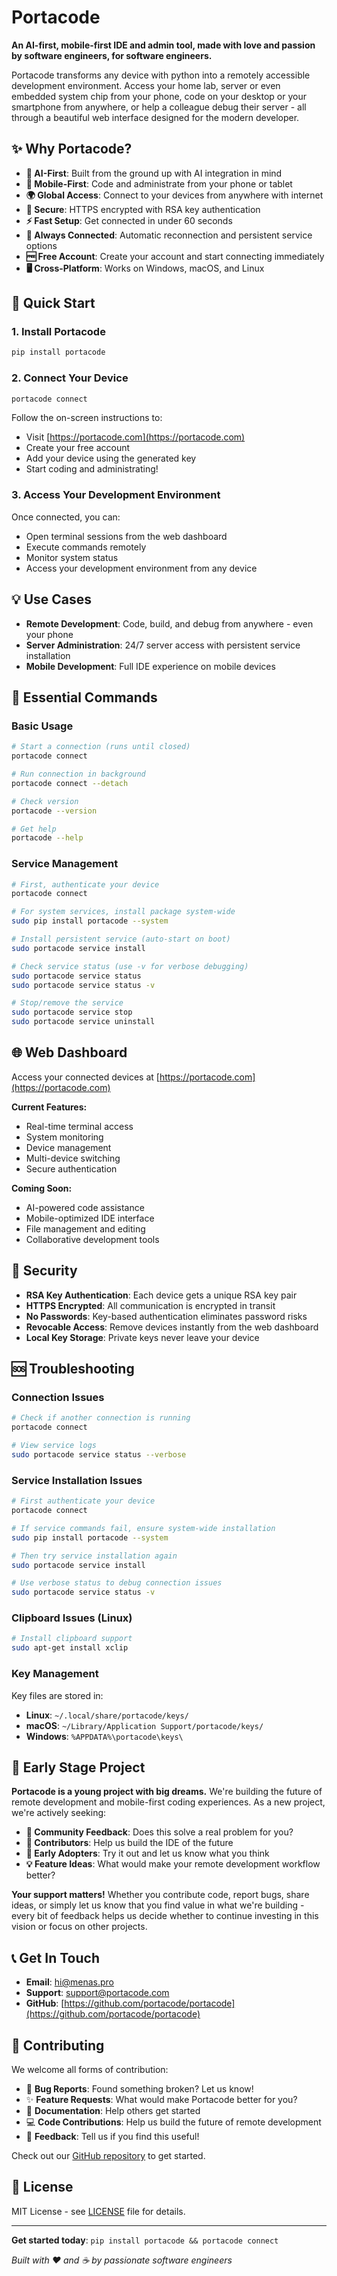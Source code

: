 # Portacode

**An AI-first, mobile-first IDE and admin tool, made with love and passion by software engineers, for software engineers.**

Portacode transforms any device with python into a remotely accessible development environment. Access your home lab, server or even embedded system chip from your phone, code on your desktop or your smartphone from anywhere, or help a colleague debug their server - all through a beautiful web interface designed for the modern developer.

## ✨ Why Portacode?

- **🤖 AI-First**: Built from the ground up with AI integration in mind
- **📱 Mobile-First**: Code and administrate from your phone or tablet
- **🌍 Global Access**: Connect to your devices from anywhere with internet
- **🔐 Secure**: HTTPS encrypted with RSA key authentication
- **⚡ Fast Setup**: Get connected in under 60 seconds
- **🔄 Always Connected**: Automatic reconnection and persistent service options
- **🆓 Free Account**: Create your account and start connecting immediately
- **🖥️ Cross-Platform**: Works on Windows, macOS, and Linux

## 🚀 Quick Start

### 1. Install Portacode

```bash
pip install portacode
```

### 2. Connect Your Device

```bash
portacode connect
```

Follow the on-screen instructions to:
- Visit [https://portacode.com](https://portacode.com)
- Create your free account
- Add your device using the generated key
- Start coding and administrating!

### 3. Access Your Development Environment

Once connected, you can:
- Open terminal sessions from the web dashboard
- Execute commands remotely
- Monitor system status
- Access your development environment from any device

## 💡 Use Cases

- **Remote Development**: Code, build, and debug from anywhere - even your phone
- **Server Administration**: 24/7 server access with persistent service installation
- **Mobile Development**: Full IDE experience on mobile devices

## 🔧 Essential Commands

### Basic Usage
```bash
# Start a connection (runs until closed)
portacode connect

# Run connection in background
portacode connect --detach

# Check version
portacode --version

# Get help
portacode --help
```

### Service Management
```bash
# First, authenticate your device
portacode connect

# For system services, install package system-wide
sudo pip install portacode --system

# Install persistent service (auto-start on boot)
sudo portacode service install

# Check service status (use -v for verbose debugging)
sudo portacode service status
sudo portacode service status -v

# Stop/remove the service
sudo portacode service stop
sudo portacode service uninstall
```

## 🌐 Web Dashboard

Access your connected devices at [https://portacode.com](https://portacode.com)

**Current Features:**
- Real-time terminal access
- System monitoring
- Device management
- Multi-device switching
- Secure authentication

**Coming Soon:**
- AI-powered code assistance
- Mobile-optimized IDE interface
- File management and editing
- Collaborative development tools

## 🔐 Security

- **RSA Key Authentication**: Each device gets a unique RSA key pair
- **HTTPS Encrypted**: All communication is encrypted in transit
- **No Passwords**: Key-based authentication eliminates password risks
- **Revocable Access**: Remove devices instantly from the web dashboard
- **Local Key Storage**: Private keys never leave your device

## 🆘 Troubleshooting

### Connection Issues
```bash
# Check if another connection is running
portacode connect

# View service logs
sudo portacode service status --verbose
```

### Service Installation Issues
```bash
# First authenticate your device
portacode connect

# If service commands fail, ensure system-wide installation
sudo pip install portacode --system

# Then try service installation again
sudo portacode service install

# Use verbose status to debug connection issues
sudo portacode service status -v
```

### Clipboard Issues (Linux)
```bash
# Install clipboard support
sudo apt-get install xclip
```

### Key Management
Key files are stored in:
- **Linux**: `~/.local/share/portacode/keys/`
- **macOS**: `~/Library/Application Support/portacode/keys/`
- **Windows**: `%APPDATA%\portacode\keys\`

## 🌱 Early Stage Project

**Portacode is a young project with big dreams.** We're building the future of remote development and mobile-first coding experiences. As a new project, we're actively seeking:

- **👥 Community Feedback**: Does this solve a real problem for you?
- **🤝 Contributors**: Help us build the IDE of the future
- **📢 Early Adopters**: Try it out and let us know what you think
- **💡 Feature Ideas**: What would make your remote development workflow better?

**Your support matters!** Whether you contribute code, report bugs, share ideas, or simply let us know that you find value in what we're building - every bit of feedback helps us decide whether to continue investing in this vision or focus on other projects.

## 📞 Get In Touch

- **Email**: hi@menas.pro
- **Support**: support@portacode.com
- **GitHub**: [https://github.com/portacode/portacode](https://github.com/portacode/portacode)

## 🤝 Contributing

We welcome all forms of contribution:
- 🐛 **Bug Reports**: Found something broken? Let us know!
- ✨ **Feature Requests**: What would make Portacode better for you?
- 📖 **Documentation**: Help others get started
- 💻 **Code Contributions**: Help us build the future of remote development
- 💬 **Feedback**: Tell us if you find this useful!

Check out our [GitHub repository](https://github.com/portacode/portacode) to get started.

## 📄 License

MIT License - see [LICENSE](LICENSE) file for details.

---

**Get started today**: `pip install portacode && portacode connect`

*Built with ❤️ and ☕ by passionate software engineers* 